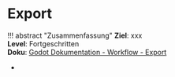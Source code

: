 # Export

!!! abstract "Zusammenfassung"
    **Ziel**: xxx<br>
    **Level**: Fortgeschritten<br>
    **Doku**: [Godot Dokumentation - Workflow - Export](https://docs.godotengine.org/de/stable/getting_started/workflow/export/index.html)

- 